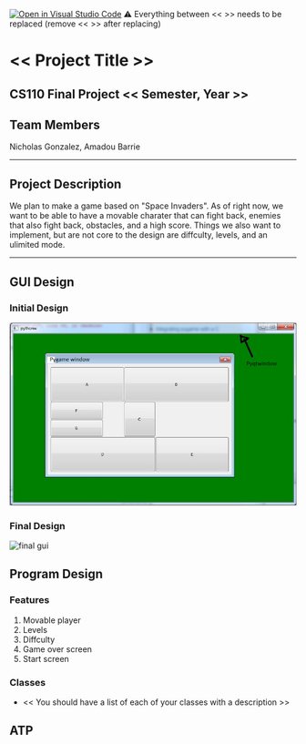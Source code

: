 [![Open in Visual Studio Code](https://classroom.github.com/assets/open-in-vscode-718a45dd9cf7e7f842a935f5ebbe5719a5e09af4491e668f4dbf3b35d5cca122.svg)](https://classroom.github.com/online_ide?assignment_repo_id=12803402&assignment_repo_type=AssignmentRepo)
:warning: Everything between << >> needs to be replaced (remove << >> after replacing)

# << Project Title >>
## CS110 Final Project  << Semester, Year >>

## Team Members

Nicholas Gonzalez, Amadou Barrie

***

## Project Description

We plan to make a game based on "Space Invaders". As of right now, we want to be able to have a movable charater that can fight back, enemies that also fight back, obstacles, and a high score. Things we also want to implement, but are not core to the design are diffculty, levels, and an ulimited mode. 

***    

## GUI Design

### Initial Design

![initial gui](assets/gui.jpg)

### Final Design

![final gui](assets/finalgui.jpg)

## Program Design

### Features
 
1. Movable player
2. Levels
3. Diffculty
4. Game over screen
5. Start screen

### Classes

- << You should have a list of each of your classes with a description >>

## ATP


